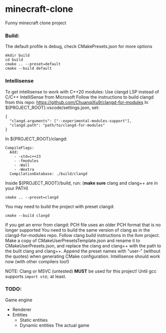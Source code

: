 # minecraft-clone
Funny minecraft clone project

### Build:
The default profile is debug, check CMakePresets.json for more options
```
mkdir build
cd build
cmake .. --preset=default
cmake --build default
```

### Intellisense
To get intellisense to work with C++20 modules:
Use clangd LSP instead of C/C++ IntelliSense from Microsoft
Follow the instructions to build clangd from this repo: https://github.com/ChuanqiXu9/clangd-for-modules
In ${PROJECT_ROOT}.vscode/settings.json, set:
```
{
  "clangd.arguments": ["--experimental-modules-support"],
  "clangd.path": "path/to/clangd-for-modules"
}
```
In ${PROJECT_ROOT}/clangd:
```
CompileFlags:
  Add:
    - -std=c++23
    - -fmodules
    - -Wall
    - -Wextra
  CompilationDatabase: ./build/clangd
```
Inside ${PROJECT_ROOT}/build, run: (**make sure** clang and clang++ are in your PATH)
```
cmake .. --preset=clangd
```
You may need to build the project with preset clangd:
```
cmake --build clangd
```
If you get an error from clangd: PCH file uses an older PCH format that is no longer supported
You need to build the same version of clang as in the clangd-for-modules repo. Follow clang build instructions in the llvm project.
Make a copy of CMakeUserPresetsTemplate.json and rename it to CMakeUserPresets.json, and replace the clang and clang++ with the path to the built clang and clang++.
Append the preset names with "user-" (without the quotes) when generating CMake configuration.
Intellisense should work now (with other compilers too!)

NOTE: Clang or MSVC (untested) **MUST** be used for this project! Until gcc supports ```import std;``` at least.


### TODO:
Game engine
- Renderer
- Entities
  - Static entities
  - Dynamic entities
The actual game